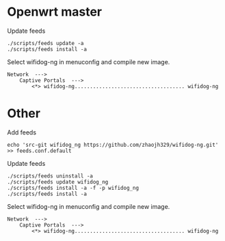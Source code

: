 # Openwrt master

Update feeds

    ./scripts/feeds update -a
    ./scripts/feeds install -a

Select wifidog-ng in menuconfig and compile new image.

	Network  --->
        Captive Portals  --->
            <*> wifidog-ng.................................... wifidog-ng

# Other

Add feeds

	echo 'src-git wifidog_ng https://github.com/zhaojh329/wifidog-ng.git' >> feeds.conf.default

Update feeds

	./scripts/feeds uninstall -a
	./scripts/feeds update wifidog_ng
	./scripts/feeds install -a -f -p wifidog_ng
	./scripts/feeds install -a

Select wifidog-ng in menuconfig and compile new image.

	Network  --->
        Captive Portals  --->
            <*> wifidog-ng.................................... wifidog-ng